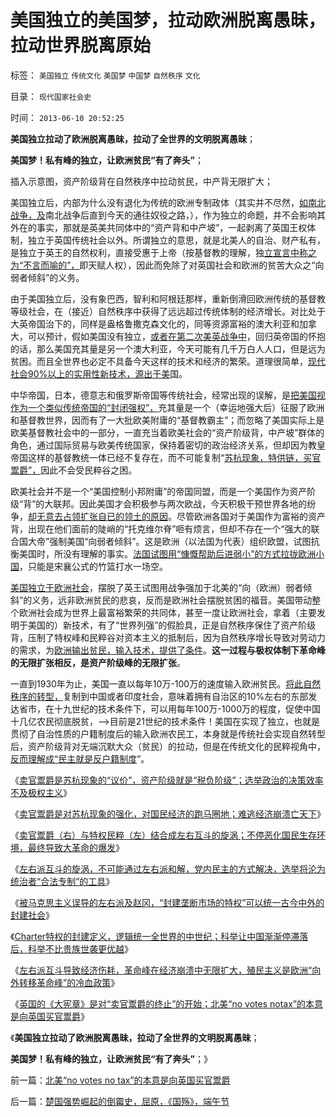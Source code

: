 # 美国独立的美国梦，拉动欧洲脱离愚昧，拉动世界脱离原始

标签： `美国独立` `传统文化` `美国梦` `中国梦` `自然秩序` `文化` 

目录： `现代国家社会史`

时间： `2013-06-10 20:52:25`

**美国独立拉动了欧洲脱离愚昧，拉动了全世界的文明脱离愚昧**；

**美国梦！私有峰的独立，让欧洲贫民“有了奔头”**；

插入示意图，资产阶级背在自然秩序中拉动贫民，中产背无限扩大；

[](http://photo.blog.sina.com.cn/showpic.html#blogid=5563a64d0102eboj&url=http://s13.sinaimg.cn/orignal/5563a64dgdecc4942fcdc)

美国独立后，内部为什么没有退化为传统的欧洲专制政体（其实并不尽然，[如南北战争，及](../../../2013/3/18/独立战争如果是正义的，南北战争就是非正义的.md)南北战争后直到今天的通往奴役之路，），作为独立的命题，并不会影响其外在的事实，那就是英美共同体中的“资产背和中产坡”，一起剥离了英国王权体制，独立于英国传统社会以外。所谓独立的意思，就是北美人的自治、财产私有，是独立于英王的自然权利，直接受惠于上帝（按基督教的理解，独[立宣言中称之为“不言而喻的”，](../../../2012/3/3/美国电影《爱国者》中的革命，改良，独立的法学概念.md)即天赋人权），因此而免除了对英国社会和欧洲的贫苦大众之“向弱者倾斜”的义务。

由于美国独立后，没有象巴西，智利和阿根廷那样，重新倒滑回欧洲传统的基督教等级社会，在（接近）自然秩序中获得了远远超过传统体制的经济增长。对比处于大英帝国治下的，同样是盎格鲁撒克森文化的，同等资源富裕的澳大利亚和加拿大，可以预计，假如美国没有独立，[或者在第二次美英战争中](../../../2011/5/9/独立战争没有保证美国的独立；星条旗歌.md)，回归英帝国的怀抱的话，那么美国充其量是另一个澳大利亚，今天可能有几千万白人人口，但是远为贫困。而且全世界也必定不具备今天这样的技术和经济的繁荣。道理很简单，[现代社会90%以上的实用性新技术，源出于美](../../../2011/11/19/（科学发明＝艺术创作）只有娱乐价值；公有制生产力更高.md)国。

中华帝国，日本，德意志和俄罗斯帝国等传统社会，经常出现的误解，是[把美国视作为一个类似传统帝国的“封闭强权”，](../../../2008/7/19/美国战无不胜的强大，纯属狗屎运.md)充其量是一个（幸运地强大后）征服了欧洲和基督教世界，因而有了一大批欧美附庸的“基督教霸主”；而忽略了美国实际上是欧美基督教社会中的一部分，一直充当着欧美社会的“资产阶级背，中产坡”群体的角色，通过国际贸易与欧美传统国家，保持着密切的政治经济关系，但却因为教皇帝国这样的基督教统一体已经不复存在，而不可能复制“[苏杭现象，特供链，买官鬻爵”，](../../../2013/6/8/卖官鬻爵瓦解市场竞争,国进民退的跑马圈地；.md)因此不会受民粹谷之困。

欧美社会并不是一个“美国控制小邦附庸”的帝国同盟，而是一个美国作为资产阶级“背”的大联邦。因此美国才会积极参与两次欧战，今天积极干预世界各地的纷争，[却无意去占领扩张自已的领土的原因](../../../2008/7/18/为什么美国没有尝试征服全球.md)。尽管欧洲各国对于美国作为富裕的资产背，出现在他们面前的陡峭的“托克维尔脊”咂有烦言，但却不存在一个“强大的联合国大帝”强制美国“向弱者倾斜”。这是欧洲（以法国为代表）组织欧盟，试图抗衡美国时，所没有理解的事实。[法国试图用“慷慨帮助后进弱小”的方式拉拢欧洲小国](../../../2012/7/11/美国与法式民主截然相反，法国为何反复成为殖民帝国？.md)，只能是宋襄公式的竹篮打水一场空。

[美国独立于欧洲社会](../../../2011/5/9/有限的革命，有限的战争.md)，摆脱了英王试图用战争强加于北美的“向（欧洲）弱者倾斜”的义务，远非欧洲贫民的悲哀，反而是欧洲社会摆脱贫困的福音。美国带动整个欧洲社会成为世界上最富裕繁荣的共同体，甚至一度让欧洲社会，拿着（主要发明于美国的）新技术，有了“世界列强”的假脸具，正是自然秩序保住了资产阶级背，压制了特权峰和民粹谷对资本主义的抵制后，因为自然秩序增长导致对劳动力的需求，为[欧洲输出贫民，输入技术，提供了条件](../../../2011/5/9/有限的革命，有限的战争.md)。**这一过程与极权体制下革命峰的无限扩张相反，是资产阶级峰的无限扩张**。

一直到1930年为止，美国一直以每年10万-100万的速度输入欧洲贫民。[将此自然秩序的转型，](../../../2011/6/1/稳定的社会和稳定的改革.md)复制到中国或者印度社会，意味着拥有自治区的10%左右的东部发达省市，在十九世纪的技术条件下，可以用每年100万-1000万的程度，促使中国十几亿农民彻底脱贫，——>目前是21世纪的技术条件！美国在实现了独立，也就是贯彻了自治性质的户籍制度后的输入欧洲农民工，本身就是传统社会实现自然转型后，资产阶级背对无端沉默大众（贫民）的拉动，但是在传统文化的民粹视角中，[反而理解成“民主就是反户籍制度](../../../2010/1/27/愚蠢的人自然有愚蠢的报应.md)”。

《[卖官鬻爵是苏杭现象的“议价”，资产阶级就是“税负阶级”；选举政治的决策效率不及极权主义](../../../2013/6/8/卖官鬻爵是“特权议价”，大宪章的意义，选举的唯一意义.md)》

《[卖官鬻爵是对苏杭现象的强化，对国民经济的跑马圈地；难逃经济崩溃亡天下](../../../2013/6/8/卖官鬻爵瓦解市场竞争,国进民退的跑马圈地；.md)》

《[卖官鬻爵（右）与特权民粹（左）结合成左右互斗的旋涡；不停恶化国民生存环境，最终导致大革命的爆发](../../../2013/6/8/卖官鬻爵与民粹左右互斗的旋涡，直到大革命，亡天下，复辟旧制度！.md)》

《[左右派互斗的旋涡，不可能通过左右派和解，党内民主的方式解决，选举将沦为统治者“合法专制”的工具](../../../2013/6/9/选举无助于自然转型，统治者可能因开明，葬身大革命.md)》

《[被马克思主义误导的左右派及赵冈，“封建垄断市场的特权”可以统一古今中外的封建社会](../../../2013/6/9/被马克思主义误导封建Feudalism和赵冈教授.md)》

《[Charter特权的封建定义，逻辑统一全世界的中世纪；科举让中国渐渐停滞落后，科举不比贵族世袭更优越](../../../2013/6/9/科举让中国渐渐停滞落后，及封建的定义.md)》

《[左右派互斗导致经济伤耗，革命峰在经济崩溃中无限扩大，殖民主义是欧洲“向外转移革命峰”的冷血政策](../../../2013/6/10/革命峰中的大革命，殖民主义的冷血政策.md)》

《[英国的《大宪章》是对“卖官鬻爵的终止”的开始；北美“no votes notax”的本意是向英国买官鬻爵](../../../2013/6/10/北美“novotesnotax”的本意是向英国买官鬻爵.md)》

《**美国独立拉动了欧洲脱离愚昧，拉动了全世界的文明脱离愚昧**；

**美国梦！私有峰的独立，让欧洲贫民“有了奔头”**；》



前一篇：[北美“no&nbsp;votes&nbsp;no&nbsp;tax”的本意是向英国买官鬻爵](../../../2013/6/10/北美“novotesnotax”的本意是向英国买官鬻爵.md)

后一篇：[楚国强势崛起的倒霉史，屈原，《国殇》，端午节](../../../2013/6/10/楚国强势崛起的倒霉史，屈原，《国殇》，端午节.md)